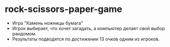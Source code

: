 # rock-scissors-paper-game
* Игра "Камень ножницы бумага"
* Игрок выбирает, что хочет загадать, а компьютер делает свой выбор рандомом. 
* Результаты подводятся по достижении 13 очков одним из игроков. 
